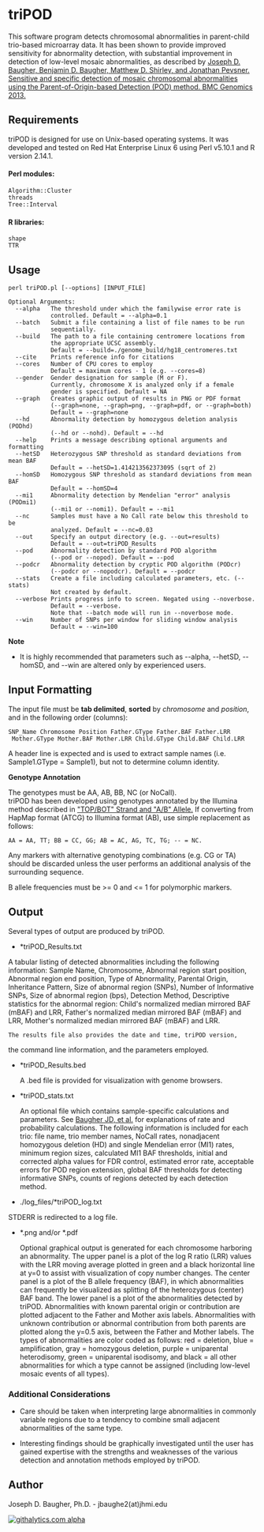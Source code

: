 triPOD
======

This software program detects chromosomal abnormalities in parent-child
trio-based microarray data. It has been shown to provide improved 
sensitivity for abnormality detection, with substantial improvement in 
detection of low-level mosaic abnormalities, as described by 
[Joseph D. Baugher, Benjamin D. Baugher, Matthew D. Shirley, and Jonathan Pevsner. Sensitive and specific detection of mosaic chromosomal abnormalities using the Parent-of-Origin-based Detection (POD) method. BMC Genomics 2013.](http://www.biomedcentral.com/1471-2164/14/367/)

## Requirements
triPOD is designed for use on Unix-based operating systems.  It was
developed and tested on Red Hat Enterprise Linux 6 using Perl v5.10.1
and R version 2.14.1.

#### Perl modules:
    Algorithm::Cluster
    threads
    Tree::Interval
#### R libraries:
    shape
    TTR

## Usage
    perl triPOD.pl [--options] [INPUT_FILE]

    Optional Arguments:
      --alpha   The threshold under which the familywise error rate is 
                controlled. Default = --alpha=0.1
      --batch   Submit a file containing a list of file names to be run 
                sequentially.
      --build   The path to a file containing centromere locations from
                the appropriate UCSC assembly.
                Default = --build=./genome_build/hg18_centromeres.txt
      --cite    Prints reference info for citations
      --cores   Number of CPU cores to employ 
                Default = maximum cores - 1 (e.g. --cores=8)
      --gender  Gender designation for sample (M or F). 
                Currently, chromosome X is analyzed only if a female 
                gender is specified. Default = NA
      --graph   Creates graphic output of results in PNG or PDF format 
                (--graph=none, --graph=png, --graph=pdf, or --graph=both)
                Default = --graph=none
      --hd      Abnormality detection by homozygous deletion analysis (PODhd)
                (--hd or --nohd). Default = --hd
      --help    Prints a message describing optional arguments and formatting
      --hetSD   Heterozygous SNP threshold as standard deviations from mean BAF
                Default = --hetSD=1.414213562373095 (sqrt of 2)
      --homSD   Homozygous SNP threshold as standard deviations from mean BAF 
                Default = --homSD=4
      --mi1     Abnormality detection by Mendelian "error" analysis (PODmi1) 
                (--mi1 or --nomi1). Default = --mi1
      --nc      Samples must have a No Call rate below this threshold to be 
                analyzed. Default = --nc=0.03
      --out     Specify an output directory (e.g. --out=results) 
                Default = --out=triPOD_Results
      --pod     Abnormality detection by standard POD algorithm 
                (--pod or --nopod). Default = --pod
      --podcr   Abnormality detection by cryptic POD algorithm (PODcr) 
                (--podcr or --nopodcr). Default = --podcr
      --stats   Create a file including calculated parameters, etc. (--stats) 
                Not created by default.
      --verbose Prints progress info to screen. Negated using --noverbose. 
                Default = --verbose. 
                Note that --batch mode will run in --noverbose mode.
      --win     Number of SNPs per window for sliding window analysis
                Default = --win=100

**Note** 

  - It is highly recommended that parameters such as --alpha, --hetSD, --homSD,
  and --win are altered only by experienced users.

## Input Formatting

  The input file must be **tab delimited**, **sorted** by *chromosome* and 
  *position*, and in the following order (columns): 
    
    SNP_Name Chromosome Position Father.GType Father.BAF Father.LRR
     Mother.GType Mother.BAF Mother.LRR Child.GType Child.BAF Child.LRR

  A header line is expected and is used to extract sample names 
  (i.e. Sample1.GType = Sample1), but not to determine column identity.

**Genotype Annotation**

  The genotypes must be AA, AB, BB, NC (or NoCall).  
	triPOD has been developed using genotypes annotated by the Illumina method 
  described in ["TOP/BOT" Strand and "A/B" Allele.](www.illumina.com/documents/products/technotes/technote_topbot.pdf) 
  If converting from HapMap format (ATCG) to Illumina format (AB), 
  use simple replacement as follows: 
    
    AA = AA, TT; BB = CC, GG; AB = AC, AG, TC, TG; -- = NC. 
  
  Any markers with alternative genotyping combinations (e.g. CG or TA) should 
  be discarded unless the user performs an additional analysis of the 
  surrounding sequence.

  B allele frequencies must be >= 0 and <= 1 for polymorphic markers. 

## Output 

Several types of output are produced by triPOD.
	
  - *triPOD_Results.txt
  
  A tabular listing of detected abnormalities including the following information:
	  Sample Name, Chromosome, Abnormal region start position, Abnormal
	  region end position, Type of Abnormality, Parental Origin,
	  Inheritance Pattern, Size of abnormal region (SNPs), Number of
	  Informative SNPs, Size of abnormal region (bps), Detection
	  Method, 
    Descriptive statistics for the abnormal region: 
	  Child's normalized median mirrored BAF (mBAF) and LRR, 
	  Father's normalized median mirrored BAF (mBAF) and LRR,
	  Mother's normalized median mirrored BAF (mBAF) and LRR.
	
	The results file also provides the date and time, triPOD version, 
  the command line information, and the parameters employed.
	
  - *triPOD_Results.bed
  
	A .bed file is provided for visualization with genome browsers.  
	
  - *triPOD_stats.txt
  
	An optional file which contains sample-specific calculations and
	parameters.  See [Baugher JD, et al.](http://www.biomedcentral.com/1471-2164/14/367/) 
  for explanations of rate and probability calculations. The 
  following information is included for each trio: 
  file name, trio member names, NoCall rates, 
  nonadjacent homozygous deletion (HD) and single
	Mendelian error (MI1) rates, minimum region sizes, calculated
	MI1 BAF thresholds, initial and corrected alpha values for FDR
	control, estimated error rate, acceptable errors for POD
	region extension, global BAF thresholds for detecting
	informative SNPs, counts of regions detected by each detection
	method.  
	
  - ./log_files/*triPOD_log.txt 
	
  STDERR is redirected to a log file.  
	
  - *.png and/or *.pdf
  
	Optional graphical output is generated for each chromosome 
	harboring an abnormality. The upper panel is a plot of the log 
	R ratio (LRR) values with the LRR moving average plotted in green
	and a black horizontal line at y=0 to assist with visualization of
	copy number changes. The center panel is a plot of the B allele 
	frequency (BAF), in which abnormalities can frequently be 
	visualized as splitting of the heterozygous (center) BAF band. The 
	lower panel is a plot of the abnormalities detected by triPOD. 
	Abnormalities with known parental origin or contribution are 
	plotted adjacent to the Father and Mother axis labels. 
	Abnormalities with unknown contribution or abnormal contribution 
	from both parents are plotted along the y=0.5 axis, between the 
	Father and Mother labels. The types of abnormalities are color 
	coded as follows: red = deletion, blue = amplification, gray = 
	homozygous deletion, purple = uniparental heterodisomy, green = 
	uniparental isodisomy, and black = all other abnormalities for 
	which a type cannot be assigned (including low-level mosaic 
	events of all types). 

### Additional Considerations

  - Care should be taken when interpreting large abnormalities in 
  commonly variable regions due to a tendency to combine small 
  adjacent abnormalities of the same type.
  
  - Interesting findings should be graphically investigated until 
  the user has gained expertise with the strengths and weaknesses 
  of the various detection and annotation methods employed by triPOD. 

## Author

Joseph D. Baugher, Ph.D.  -  jbaughe2(at)jhmi.edu

[![githalytics.com alpha](https://cruel-carlota.pagodabox.com/5e83d6fdc99b13a0d474dc9492bf487d "githalytics.com")](http://githalytics.com/jdbaugher/tripod)
